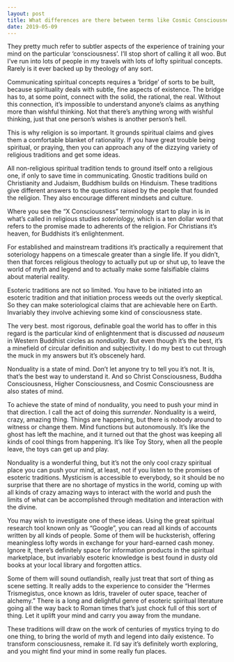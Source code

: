 ```yaml
---
layout: post
title: What differences are there between terms like Cosmic Consciousness, Higher Consciousness, Christ Consciousness, Buddha Consciousness and others?
date: 2019-05-09
---
```


<p>They pretty much refer to subtler aspects of the experience of training your mind on the particular ‘consciousness’. I’ll stop short of calling it all woo. But I’ve run into lots of people in my travels with lots of lofty spiritual concepts. Rarely is it ever backed up by theology of any sort.</p><p>Communicating spiritual concepts requires a ‘bridge’ of sorts to be built, because spirituality deals with subtle, fine aspects of existence. The bridge has to, at some point, connect with the solid, the rational, the real. Without this connection, it’s impossible to understand anyone’s claims as anything more than wishful thinking. Not that there’s anything wrong with wishful thinking, just that one person’s wishes is another person’s hell.</p><p>This is why religion is so important. It grounds spiritual claims and gives them a comfortable blanket of rationality. If you have great trouble being spiritual, or praying, then you can approach any of the dizzying variety of religious traditions and get some ideas.</p><p>All non-religious spiritual tradition tends to ground itself onto a religious one, if only to save time in communicating. Gnostic traditions build on Christianity and Judaism, Buddhism builds on Hinduism. These traditions give different answers to the questions raised by the people that founded the religion. They also encourage different mindsets and culture.</p><p>Where you see the “X Consciousness” terminology start to play in is in what’s called in religious studies <i>soteriology,</i> which is a ten dollar word that refers to the promise made to adherents of the religion. For Christians it’s heaven, for Buddhists it’s enlightenment.</p><p>For established and mainstream traditions it’s practically a requirement that soteriology happens on a timescale greater than a single life. If you didn’t, then that forces religious theology to actually put up or shut up, to leave the world of myth and legend and to actually make some falsifiable claims about material reality.</p><p>Esoteric traditions are not so limited. You have to be initiated into an esoteric tradition and that initiation process weeds out the overly skeptical. So they can make soteriological claims that are achievable here on Earth. Invariably they involve achieving some kind of consciousness state.</p><p>The very best. most rigorous, definable goal the world has to offer in this regard is the particular kind of enlightenment that is discussed <i>ad nauseum</i> in Western Buddhist circles as <i>nonduality</i>. But even though it’s the best, it’s a minefield of circular definition and subjectivity. I do my best to cut through the muck in my answers but it’s obscenely hard.</p><p>Nonduality is a state of mind. Don’t let anyone try to tell you it’s not. It is, that’s the best way to understand it. And so Christ Consciousness, Buddha Consciousness, Higher Consciousness, and Cosmic Consciousness are also states of mind.</p><p>To achieve the state of mind of nonduality, you need to push your mind in that direction. I call the act of doing this <i>surrender</i>. Nonduality is a weird, crazy, amazing thing. Things are happening, but there is nobody around to witness or change them. Mind functions but autonomously. It’s like the ghost has left the machine, and it turned out that the ghost was keeping all kinds of cool things from happening. It’s like Toy Story, when all the people leave, the toys can get up and play.</p><p>Nonduality is a wonderful thing, but it’s not the only cool crazy spiritual place you can push your mind, at least, not if you listen to the promises of esoteric traditions. Mysticism is accessible to everybody, so it should be no surprise that there are no shortage of mystics in the world, coming up with all kinds of crazy amazing ways to interact with the world and push the limits of what can be accomplished through meditation and interaction with the divine.</p><p>You may wish to investigate one of these ideas. Using the great spiritual research tool known only as “Google”, you can read all kinds of accounts written by all kinds of people. Some of them will be hucksterish, offering meaningless lofty words in exchange for your hard-earned cash money. Ignore it, there’s definitely space for information products in the spiritual marketplace, but invariably esoteric knowledge is best found in dusty old books at your local library and forgotten attics.</p><p>Some of them will sound outlandish, really just treat that sort of thing as scene setting. It really adds to the experience to consider the “Hermes Trismegistus, once known as Idris, traveler of outer space, teacher of alchemy.” There is a long and delightful genre of esoteric spiritual literature going all the way back to Roman times that’s just chock full of this sort of thing. Let it uplift your mind and carry you away from the mundane.</p><p>These traditions will draw on the work of centuries of mystics trying to do one thing, to bring the world of myth and legend into daily existence. To transform consciousness, remake it. I’d say it’s definitely worth exploring, and you might find your mind in some really fun places.</p>
